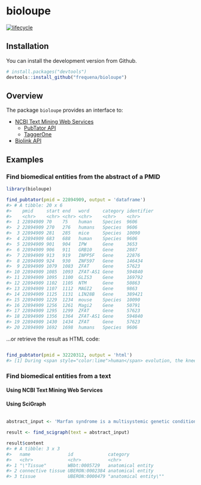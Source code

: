 
<!-- README.md is generated from README.Rmd. Please edit that file -->

# bioloupe

<!-- badges: start -->

[![lifecycle](https://img.shields.io/badge/lifecycle-experimental-orange.svg)](https://www.tidyverse.org/lifecycle/#experimental)

<!-- badges: end -->

## Installation

You can install the development version from Github.

``` r
# install.packages("devtools")
devtools::install_github("frequena/bioloupe")
```

## Overview

The package `bioloupe` provides an interface to:

  - [NCBI Text Mining Web
    Services](https://www.ncbi.nlm.nih.gov/research/bionlp/APIs/)
      - [PubTator
        API](https://www.ncbi.nlm.nih.gov/research/pubtator/)
      - [TaggerOne](https://www.ncbi.nlm.nih.gov/research/bionlp/Tools/taggerone/)
  - [Biolink API](https://api.monarchinitiative.org/api)

## Examples

### Find biomedical entities from the abstract of a PMID

``` r
library(bioloupe)

find_pubtator(pmid = 22894909, output = 'dataframe')
#> # A tibble: 20 x 6
#>    pmid     start end   word     category identifier
#>    <chr>    <chr> <chr> <chr>    <chr>    <chr>     
#>  1 22894909 70    75    human    Species  9606      
#>  2 22894909 270   276   humans   Species  9606      
#>  3 22894909 281   285   mice     Species  10090     
#>  4 22894909 683   688   human    Species  9606      
#>  5 22894909 901   904   IPW      Gene     3653      
#>  6 22894909 906   911   GRB10    Gene     2887      
#>  7 22894909 913   919   INPP5F   Gene     22876     
#>  8 22894909 924   930   ZNF597   Gene     146434    
#>  9 22894909 1079  1083  ZFAT     Gene     57623     
#> 10 22894909 1085  1093  ZFAT-AS1 Gene     594840    
#> 11 22894909 1095  1100  GLIS3    Gene     169792    
#> 12 22894909 1102  1105  NTM      Gene     50863     
#> 13 22894909 1107  1112  MAGI2    Gene     9863      
#> 14 22894909 1125  1131  LIN28B   Gene     389421    
#> 15 22894909 1229  1234  mouse    Species  10090     
#> 16 22894909 1256  1261  Magi2    Gene     50791     
#> 17 22894909 1295  1299  ZFAT     Gene     57623     
#> 18 22894909 1356  1364  ZFAT-AS1 Gene     594840    
#> 19 22894909 1430  1434  ZFAT     Gene     57623     
#> 20 22894909 1692  1698  humans   Species  9606
```

…or retrieve the result as HTML code:

``` r

find_pubtator(pmid = 32220312, output = 'html')
#> [1] During <span style="color:lime">human</span> evolution, the knee adapted to the biomechanical demands of bipedalism by altering chondrocyte developmental programs. This adaptive process was likely not without deleterious consequences to health. Today, <span style="color:red">osteoarthritis</span> occurs in 250 million <span style="color:lime">people</span>, with risk variants enriched in non-coding sequences near chondrocyte genes, loci that likely became optimized during knee evolution. We explore this relationship by epigenetically profiling joint chondrocytes, revealing ancient selection and recent constraint and drift on knee regulatory elements, which also overlap <span style="color:red">osteoarthritis</span> variants that contribute to disease heritability by tending to modify constrained functional sequence. We propose a model whereby genetic violations to regulatory constraint, tolerated during knee development, lead to adult pathology. In support, we discover a causal enhancer variant (<span style="color:orange">rs6060369</span>) present in billions of <span style="color:lime">people</span> at a risk locus (<span style="color:green">GDF5</span>-<span style="color:green">UQCC1</span>), showing how it impacts <span style="color:lime">mouse</span> knee-shape and <span style="color:red">osteoarthritis</span>. Overall, our methods link an evolutionarily novel aspect of <span style="color:lime">human</span> anatomy to its pathogenesis.
```

### Find biomedical entities from a text

#### Using NCBI Text Mining Web Services

#### Using SciGraph

``` r

abstract_input <- 'Marfan syndrome is a multisystemic genetic condition affecting connective tissue. It carries a reduced life expectancy, largely dependent on cardiovascular complications. More common cardiac manifestations such as aortic dissection and aortic valve incompetence have been widely documented in the literature. Mitral valve prolapse (MVP), however, has remained poorly documented. This article aims at exploring the existing literature on the pathophysiology and diagnosis of MVP in patients with Marfan syndrome, defining its current management and outlining the future developments surrounding it.'

result <- find_scigraph(text = abstract_input) 

result$content
#> # A tibble: 3 x 3
#>   name              id             category             
#>   <chr>             <chr>          <chr>                
#> 1 "\"Tissue"        WBbt:0005729   anatomical entity    
#> 2 connective tissue UBERON:0002384 anatomical entity    
#> 3 tissue            UBERON:0000479 "anatomical entity\""
```
